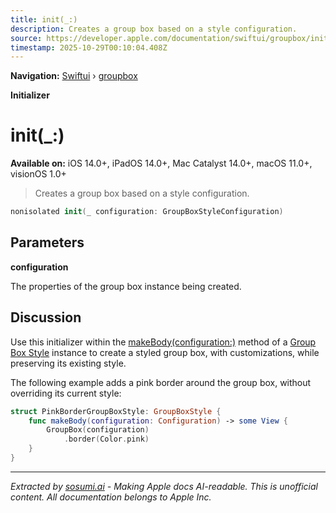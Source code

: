 ```yaml
---
title: init(_:)
description: Creates a group box based on a style configuration.
source: https://developer.apple.com/documentation/swiftui/groupbox/init(_:)
timestamp: 2025-10-29T00:10:04.408Z
---
```


**Navigation:** [Swiftui](/documentation/swiftui) › [groupbox](/documentation/swiftui/groupbox)

**Initializer**

# init(_:)

**Available on:** iOS 14.0+, iPadOS 14.0+, Mac Catalyst 14.0+, macOS 11.0+, visionOS 1.0+

> Creates a group box based on a style configuration.

```swift
nonisolated init(_ configuration: GroupBoxStyleConfiguration)
```

## Parameters

**configuration**

The properties of the group box instance being created.



## Discussion

Use this initializer within the [makeBody(configuration:)](/documentation/swiftui/groupboxstyle/makebody(configuration:)) method of a [Group Box Style](/documentation/swiftui/groupboxstyle) instance to create a styled group box, with customizations, while preserving its existing style.

The following example adds a pink border around the group box, without overriding its current style:

```swift
struct PinkBorderGroupBoxStyle: GroupBoxStyle {
    func makeBody(configuration: Configuration) -> some View {
        GroupBox(configuration)
            .border(Color.pink)
    }
}
```

---

*Extracted by [sosumi.ai](https://sosumi.ai) - Making Apple docs AI-readable.*
*This is unofficial content. All documentation belongs to Apple Inc.*
